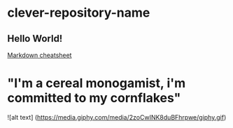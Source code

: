 # clever-repository-name

## Hello World!

[Markdown cheatsheet](https://github.com/adam-p/markdown-here/wiki/Markdown-Cheatsheet)


<h1> 
  "I'm a cereal monogamist, i'm committed to my cornflakes" 
  
</h1>

![alt text] (https://media.giphy.com/media/2zoCwINK8duBFhrpwe/giphy.gif)
